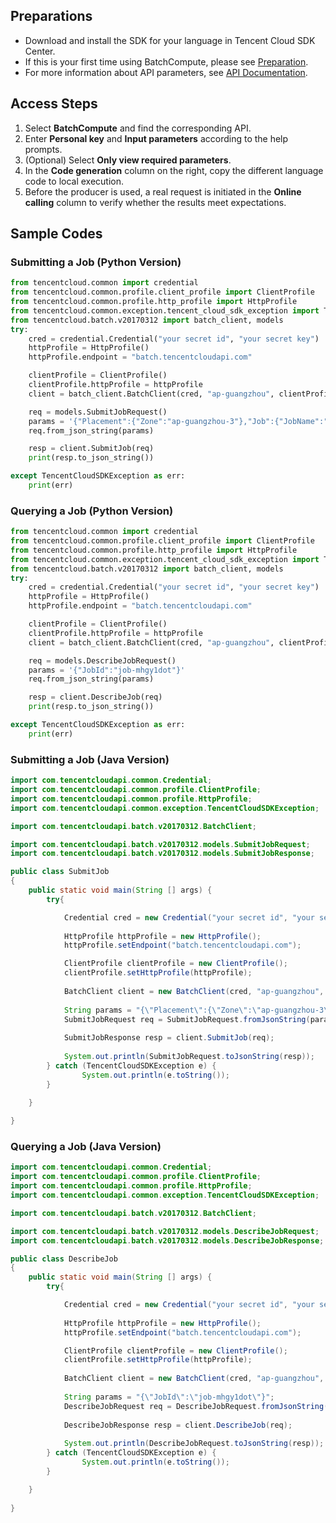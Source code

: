## Preparations

- Download and install the SDK for your language in Tencent Cloud SDK Center.
- If this is your first time using BatchCompute, please see [Preparation](https://intl.cloud.tencent.com/document/product/599/10807).
- For more information about API parameters, see [API Documentation](https://intl.cloud.tencent.com/document/product/599/30458).

## Access Steps
1. Select **BatchCompute** and find the corresponding API.
2. Enter **Personal key** and **Input parameters** according to the help prompts.
3. (Optional) Select **Only view required parameters**.
4. In the **Code generation** column on the right, copy the different language code to local execution.
5. Before the producer is used, a real request is initiated in the **Online calling** column to verify whether the results meet expectations.

## Sample Codes

### Submitting a Job (Python Version)

```python
from tencentcloud.common import credential
from tencentcloud.common.profile.client_profile import ClientProfile
from tencentcloud.common.profile.http_profile import HttpProfile
from tencentcloud.common.exception.tencent_cloud_sdk_exception import TencentCloudSDKException 
from tencentcloud.batch.v20170312 import batch_client, models 
try: 
    cred = credential.Credential("your secret id", "your secret key") 
    httpProfile = HttpProfile()
    httpProfile.endpoint = "batch.tencentcloudapi.com"

    clientProfile = ClientProfile()
    clientProfile.httpProfile = httpProfile
    client = batch_client.BatchClient(cred, "ap-guangzhou", clientProfile) 

    req = models.SubmitJobRequest()
    params = '{"Placement":{"Zone":"ap-guangzhou-3"},"Job":{"JobName":"demo","JobDescription":"test job","Priority":1,"Tasks":[{"TaskName":"task","TaskInstanceNum":1,"Application":{"Command":"echo hello"},"ComputeEnv":{"EnvData":{"InstanceType":"S2.SMALL1","ImageId":"img-enf3kukl","SystemDisk":{"DiskType":"CLOUD_PREMIUM","DiskSize":50}}},"MaxRetryCount":1,"Timeout":3600}]}}'
    req.from_json_string(params)

    resp = client.SubmitJob(req) 
    print(resp.to_json_string()) 

except TencentCloudSDKException as err: 
    print(err) 
```


### Querying a Job (Python Version)

```python
from tencentcloud.common import credential
from tencentcloud.common.profile.client_profile import ClientProfile
from tencentcloud.common.profile.http_profile import HttpProfile
from tencentcloud.common.exception.tencent_cloud_sdk_exception import TencentCloudSDKException 
from tencentcloud.batch.v20170312 import batch_client, models 
try: 
    cred = credential.Credential("your secret id", "your secret key") 
    httpProfile = HttpProfile()
    httpProfile.endpoint = "batch.tencentcloudapi.com"

    clientProfile = ClientProfile()
    clientProfile.httpProfile = httpProfile
    client = batch_client.BatchClient(cred, "ap-guangzhou", clientProfile) 

    req = models.DescribeJobRequest()
    params = '{"JobId":"job-mhgy1dot"}'
    req.from_json_string(params)

    resp = client.DescribeJob(req) 
    print(resp.to_json_string()) 

except TencentCloudSDKException as err: 
    print(err) 
```


### Submitting a Job (Java Version)

```java
import com.tencentcloudapi.common.Credential;
import com.tencentcloudapi.common.profile.ClientProfile;
import com.tencentcloudapi.common.profile.HttpProfile;
import com.tencentcloudapi.common.exception.TencentCloudSDKException;

import com.tencentcloudapi.batch.v20170312.BatchClient;

import com.tencentcloudapi.batch.v20170312.models.SubmitJobRequest;
import com.tencentcloudapi.batch.v20170312.models.SubmitJobResponse;

public class SubmitJob
{
    public static void main(String [] args) {
        try{

            Credential cred = new Credential("your secret id", "your secret key");
            
            HttpProfile httpProfile = new HttpProfile();
            httpProfile.setEndpoint("batch.tencentcloudapi.com");

            ClientProfile clientProfile = new ClientProfile();
            clientProfile.setHttpProfile(httpProfile);            
            
            BatchClient client = new BatchClient(cred, "ap-guangzhou", clientProfile);
            
            String params = "{\"Placement\":{\"Zone\":\"ap-guangzhou-3\"},\"Job\":{\"JobName\":\"demo\",\"JobDescription\":\"test job\",\"Priority\":1,\"Tasks\":[{\"TaskName\":\"task\",\"TaskInstanceNum\":1,\"Application\":{\"Command\":\"echo hello\"},\"ComputeEnv\":{\"EnvData\":{\"InstanceType\":\"S2.SMALL1\",\"ImageId\":\"img-enf3kukl\",\"SystemDisk\":{\"DiskType\":\"CLOUD_PREMIUM\",\"DiskSize\":50}}},\"MaxRetryCount\":1,\"Timeout\":3600}]}}";
            SubmitJobRequest req = SubmitJobRequest.fromJsonString(params, SubmitJobRequest.class);
            
            SubmitJobResponse resp = client.SubmitJob(req);
            
            System.out.println(SubmitJobRequest.toJsonString(resp));
        } catch (TencentCloudSDKException e) {
                System.out.println(e.toString());
        }

    }
    
}
```

### Querying a Job (Java Version)

```java
import com.tencentcloudapi.common.Credential;
import com.tencentcloudapi.common.profile.ClientProfile;
import com.tencentcloudapi.common.profile.HttpProfile;
import com.tencentcloudapi.common.exception.TencentCloudSDKException;

import com.tencentcloudapi.batch.v20170312.BatchClient;

import com.tencentcloudapi.batch.v20170312.models.DescribeJobRequest;
import com.tencentcloudapi.batch.v20170312.models.DescribeJobResponse;

public class DescribeJob
{
    public static void main(String [] args) {
        try{

            Credential cred = new Credential("your secret id", "your secret key");
            
            HttpProfile httpProfile = new HttpProfile();
            httpProfile.setEndpoint("batch.tencentcloudapi.com");

            ClientProfile clientProfile = new ClientProfile();
            clientProfile.setHttpProfile(httpProfile);            
            
            BatchClient client = new BatchClient(cred, "ap-guangzhou", clientProfile);
            
            String params = "{\"JobId\":\"job-mhgy1dot\"}";
            DescribeJobRequest req = DescribeJobRequest.fromJsonString(params, DescribeJobRequest.class);
            
            DescribeJobResponse resp = client.DescribeJob(req);
            
            System.out.println(DescribeJobRequest.toJsonString(resp));
        } catch (TencentCloudSDKException e) {
                System.out.println(e.toString());
        }

    }
    
}
```
